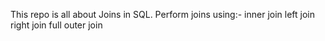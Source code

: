 This repo is all about Joins in SQL.
Perform joins using:-
inner join
left join
right join
full outer join
